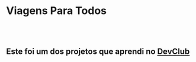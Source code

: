 <h1> Viagens Para Todos </h1>
<br>
<br>
<h2> Este foi um dos projetos que aprendi no <a href="https://aulas.devclub.com.br/m/courses?showcase=1"> DevClub </h2>
